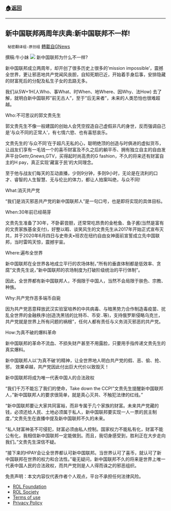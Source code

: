 ###  [:house:返回](README.md)
---


## 新中国联邦两周年庆典:新中国联邦不一样!
` 秘密翻译组-原创组` [轉載自GNews](https://gnews.org/zh-hans/2683876/)

撰稿:牛小妹
 ![](https://assets.gnews.org/wp-content/uploads/2022/06/biden_1654658919.jpg) 
新中国联邦为什么不一样?
 
新中国联邦成立两周年，却开创了很多历史上很多的’mission impossible’，震撼全世界，更让邪恶地共产党闻风丧胆，自知死期已近，开始着手身后事，安排隐藏的财富死后的分配及私生子女的去路无多。
 
我们从5W+1H(人Who、事What、时When、地Where、因Why、法How) 去了解，就明白新中国联邦”前无古人”，至于”后无来者”，未来的人类恐怕也很难超越。
 
Who:不可思议的郭文贵先生
 
郭文贵先生不像一般建国的创始人会凭空捏造自己虚假非凡的身世，反而强调自己是’与众不同的正常人’，有七情六慾、也有喜怒哀乐。
 
文贵先生的’与众不同’在于超凡无私的心，聪明绝顶的创造与时俱进的虚拟货币，让战友们享有一毛钱一个的喜币财富及不久之后的躺平币、拥有独立自主的自由发声平台Gettr,Gnews,GTV，买得起时尚高贵的G fashion，不久的将来还有财富自主的H pay，真正实现’藏富于民’的大同理念。
 
至于他与战友们每天的互动直播，少则9分钟，多则9小时，无论是在流利的口才、睿智的人生智慧、无与伦比的体力，都让人拍案叫绝，与众不同!
 
What:消灭共产党
 
“我们是消灭邪恶共产党的新中国联邦人”是一句口号，也是即将实现的具体目标。
 
When:30年前已经萌芽
 
文贵先生准备了30年，不卧薪尝胆，还常常吃昂贵的金枪鱼、鱼子酱(当然是富有的文贵家族基金支付)，好整以暇、谈笑风生的文贵先生从2017年开始正式宣布灭共，并于2020年6月四日与史帝夫•班农在纽约自由女神面前宣誓成立先中国联邦，当时雷鸣天惊，震撼宇宙。
 
Where:遍布全世界
 
新中国联邦在全世界各地成立平行的农场体制，”所有的垂直体制都是低效率、贪腐”文贵先生说，”新中国联邦的农场制度为打破阶级统治的平行体制”。
 
因此，全世界都有新中国联邦人，不侷限于中国人，当然不会局限于肤色、宗教、种族。
 
Why:共产党作恶多端币自毙
 
因为共产党恶意释放武汉实验室培养的中共病毒、与暗黑势力合作制造毒疫苗、扰乱全世界的金融秩序(创造洗黑钱的比特币、币安..等)，支持俄罗斯侵略乌克兰，共产党就是世界上所有问题的祸根”，任何人都有责任与义务消灭邪恶的共产党。
 
How:为真不破的爆料革命
 
新中国联邦的革命不流血、不损失财产甚至不用露脸，只要用手指传递文贵先生的真实爆料。
 
新中国联邦人以’为真不破’的精神，让全世界地人明白共产党的假、恶、偷、抢、邪， 效果卓越，共产党因此付出巨大代价以致毁灭！
 
新中国联邦将成为唯一代表中国人的合法政权
 
“我们千万不能忘了我们的使命，Take down the CCP!”文贵先生提醒新中国联邦人，”新中国联邦人的要求很简单，就是真心灭共、不触犯法律的红线。”
 
“新中国联邦要让大家共同富裕，而非专属于几个家族的财富。未来共产党藏的钱，必须还给人民、土地必须属于私人，新中国联邦要实现一人一票的民主制度，”文贵先生在直播中提及新中国联邦不久的未来。
 
“私人财富神圣不可侵犯，财富必须由私人控制。国家权力不能私有化，财富不能公有化，我相信新中国联邦一定能做到。而且，我切身感受到，胜利正在大步走向我们。”文贵先生深信不疑。
 
“接下来的HPAY会让全世界都认可新中国联邦。当世界认可了喜币，就认可了新中国联邦在世界的权力和合法性。”毫无疑问，新中国联邦不久的将来是世界上唯一代表中国人民的合法政权，而共产党则是人人得而诛之的邪恶组织。

免责声明：本文内容仅代表作者个人观点，平台不承担任何法律风险。
  
- [ROL Foundation](https://rolfoundation.org/)
- [ROL Society](https://rolsociety.org/)
- [Terms of use](https://gnews.org/terms-of-use-3/)
- [Privacy Policy](https://gnews.org/privacy-policy/)
